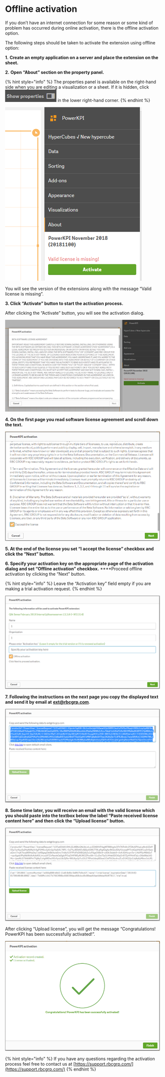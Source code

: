# Offline activation

If you don’t have an internet connection for some reason or some kind of problem has occurred during online activation, there is the offline activation option.

The following steps should be taken to activate the extension using offline option:

**1.** **Create an empty application on a server and place the extension on the sheet.**

**2.** **Open “About” section on the property panel.**

{% hint style="info" %}
The properties panel is available on the right-hand side when you are editing a visualization or a sheet. If it is hidden, click ![](../.gitbook/assets/showproperties.png) in the lower right-hand corner.
{% endhint %}

![&quot;About&quot; section of the properties panel in Qlik Sense ](../.gitbook/assets/onlineactivation1.png)

You will see the version of the extensions along with the message “Valid license is missing”.

**3. Click “Activate” button to start the activation process.**

After clicking the “Activate” button, you will see the activation dialog.

![Activation dialog](../.gitbook/assets/onlineactivation2.png)

**4. On the first page you read software license agreement and scroll down the text.**

![Accept the license](../.gitbook/assets/onlineactivation3.png)

**5. 
At the end of the license you set “I accept the license” checkbox and click the “Next” button.**

**6. Specify your activation key on the appropriate page of the activation dialog and set “Offline activation” checkbox.**  ****Proceed offline activation by clicking the “Next” button.

{% hint style="info" %}
Leave the “Activation key” field empty if you are making a trial activation request. 
{% endhint %}

![Enter your activation key or leave it empty for a trial version](../.gitbook/assets/offlineactivation1.png)

**7. Following the instructions on the next page you copy the displayed text and send it by email at** [**ext@rbcgrp.com**](mailto:ext@rbcgrp.com).

![Copy and send a license request by email](../.gitbook/assets/offlineactivation2.png)

**8. Some time later, you will receive an email with the valid license which you should paste into the textbox below the label “Paste received license content here” and then click the “Upload license” button.**

![Paste a license token and click &quot;Upload license&quot;](../.gitbook/assets/offlineactivation3.png)

After clicking “Upload license”, you will get the message “Congratulations! PowerKPI has been successfully activated!”.

![](../.gitbook/assets/onlineactivation5.png)

{% hint style="info" %}
If you have any questions regarding the activation process feel free to contact us at [https://support.rbcgrp.com/](https://support.rbcgrp.com/)
{% endhint %}

